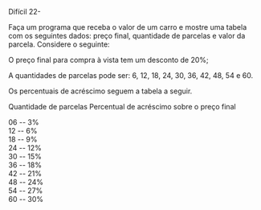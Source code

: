 Difícil 22-

Faça um programa que receba o valor de um carro e mostre uma tabela com os seguintes dados: preço final, quantidade de parcelas e valor da parcela. Considere o seguinte:

O preço final para compra à vista tem um desconto de 20%;

A quantidades de parcelas pode ser: 6, 12, 18, 24, 30, 36, 42, 48, 54 e 60.

Os percentuais de acréscimo seguem a tabela a seguir.  

Quantidade de parcelas    Percentual de acréscimo sobre o preço final

06  -- 3% <br>
12  -- 6% <br>
18  -- 9% <br>
24  -- 12% <br>
30  -- 15% <br>
36  -- 18% <br>
42  -- 21% <br>
48  -- 24% <br>
54  -- 27% <br>
60  -- 30% <br>